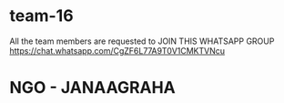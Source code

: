 # team-16
All the team members are requested to JOIN THIS WHATSAPP GROUP https://chat.whatsapp.com/CgZF6L77A9T0V1CMKTVNcu
# NGO - JANAAGRAHA